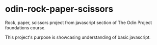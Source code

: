 # odin-rock-paper-scissors
Rock, paper, scissors project from javascript section of The Odin Project foundations course.

This project's purpose is showcasing understanding of basic javascript.
